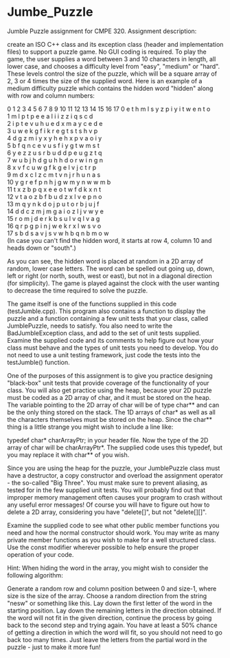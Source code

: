 # Jumbe_Puzzle
Jumble Puzzle assignment for CMPE 320. Assignment description:

create an ISO C++ class and its exception class (header and implementation files) to support a puzzle game. No GUI coding is required. To play the game, the user supplies a word between 3 and 10 characters in length, all lower case, and chooses a difficulty level from "easy", "medium" or "hard". These levels control the size of the puzzle, which will be a square array of 2, 3 or 4 times the size of the supplied word. Here is an example of a medium difficulty puzzle which contains the hidden word "hidden" along with row and column numbers:

   0  1  2  3  4  5  6  7  8  9 10 11 12 13 14 15 16 17 
 0 e  t  h  m  l  s  y  z  p  i  y  i  t  w  e  n  t  o  
 1 m  l  p  t  p  e  e  a  l  i  i  z  z  i  q  s  c  d  
 2 i  p  t  e  v  u  h  u  e  d  x  m  a  y  c  e  d  e  
 3 u  w  e  k  g  f  i  k  r  e  g  t  s  t  s  h  v  p  
 4 d  g  z  m  i  y  x  y  h  e  h  x  p  v  a  o  i  y  
 5 b  f  q  n  c  e  v  u  s  f  i  y  g  t  w  m  s  t  
 6 y  e  z  z  u  s  r  b  u  d  d  p  e  u  g  z  t  q  
 7 w  u  b  j  h  d  g  u  h  h  d  o  r  w  i  n  g  n  
 8 x  v  f  c  u  w  g  f  k  g  e  l  v  j  c  t  r  p  
 9 m  d  x  c  l  z  c  m  t  v  n  j  r  h  u  n  a  s  
10 y  g  r  e  f  p  n  h  j  g  w  m  y  n  w  w  m  b  
11 t  x  z  b  p  q  x  e  e  o  t  w  f  d  k  x  n  t  
12 v  t  a  o  z  b  f  b  u  d  z  x  l  v  e  p  n  o  
13 m  q  y  n  k  d  o  j  p  u  t  o  r  b  j  u  j  f  
14 d  d  c  z  m  j  m  g  a  i  o  z  l  j  v  w  y  e  
15 r  o  m  j  d  e  r  k  b  s  u  l  v  q  l  v  a  g  
16 q  r  p  g  p  i  n  j  w  e  k  r  x  l  w  s  v  o  
17 s  b  d  s  a  v  j  s  v  w  h  b  q  n  b  m  o  w  
(In case you can't find the hidden word, it starts at row 4, column 10 and heads down or "south".)

As you can see, the hidden word is placed at random in a 2D array of random, lower case letters. The word can be spelled out going up, down, left or right (or north, south, west or east), but not in a diagonal direction (for simplicity). The game is played against the clock with the user wanting to decrease the time required to solve the puzzle.

The game itself is one of the functions supplied in this code (testJumble.cpp). This program also contains a function to display the puzzle and a function containing a few unit tests that your class, called JumblePuzzle, needs to satisfy. You also need to write the BadJumbleException class, and add to the set of unit tests supplied. Examine the supplied code and its comments to help figure out how your class must behave and the types of unit tests you need to develop. You do not need to use a unit testing framework, just code the tests into the testJumble() function.

One of the purposes of this assignment is to give you practice designing "black-box" unit tests that provide coverage of the functionality of your class. You will also get practice using the heap, because your 2D puzzle must be coded as a 2D array of char, and it must be stored on the heap. The variable pointing to the 2D array of char will be of type char** and can be the only thing stored on the stack. The 1D arrays of char* as well as all the characters themselves must be stored on the heap. Since the char** thing is a little strange you might wish to include a line like:

typedef char* charArrayPtr;
in your header file. Now the type of the 2D array of char will be charArrayPtr*. The supplied code uses this typedef, but you may replace it with char** of you wish.

Since you are using the heap for the puzzle, your JumblePuzzle class must have a destructor, a copy constructor and overload the assignment operator - the so-called "Big Three". You must make sure to prevent aliasing, as tested for in the few supplied unit tests. You will probably find out that improper memory management often causes your program to crash without any useful error messages! Of course you will have to figure out how to delete a 2D array, considering you have "delete[]", but not "delete[][]".

Examine the supplied code to see what other public member functions you need and how the normal constructor should work. You may write as many private member functions as you wish to make for a well structured class. Use the const modifier wherever possible to help ensure the proper operation of your code.

Hint: When hiding the word in the array, you might wish to consider the following algorithm:

Generate a random row and column position between 0 and size-1, where size is the size of the array.
Choose a random direction from the string "nesw" or something like this.
Lay down the first letter of the word in the starting position.
Lay down the remaining letters in the direction obtained.
If the word will not fit in the given direction, continue the process by going back to the second step and trying again. You have at least a 50% chance of getting a direction in which the word will fit, so you should not need to go back too many times. Just leave the letters from the partial word in the puzzle - just to make it more fun!

